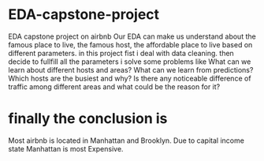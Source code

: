 # EDA-capstone-project
EDA capstone project on airbnb
Our EDA can make us understand about the famous place to live, the famous host, the affordable place to live based on different parameters.
in this project fist i deal with data cleaning.
then decide to fullfill all the parameters
i solve some problems like What can we learn about different hosts and areas? 
What can we learn from predictions?
Which hosts are the busiest and why?
Is there any noticeable difference of traffic among different areas and what could be the reason for it?

# finally the conclusion is 
Most airbnb is located in Manhattan and Brooklyn. Due to capital income state Manhattan is most Expensive.
